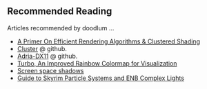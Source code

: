 ## Recommended Reading

Articles recommended by doodlum ...

- [A Primer On Efficient Rendering Algorithms & Clustered Shading](https://www.aortiz.me/2018/12/21/CG.html)
- [Cluster](https://github.com/pezcode/Cluster) @ github.
- [Adria-DX11](https://github.com/mateeeeeee/Adria-DX11) @ github.
- [Turbo, An Improved Rainbow Colormap for Visualization](https://blog.research.google/2019/08/turbo-improved-rainbow-colormap-for.html)
- [Screen space shadows](https://panoskarabelas.com/posts/screen_space_shadows/)
- [Guide to Skyrim Particle Systems and ENB Complex Lights](https://www.nexusmods.com/skyrimspecialedition/articles/1391)
